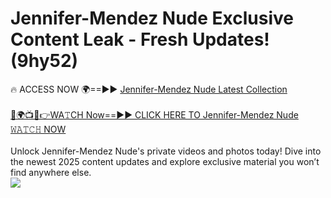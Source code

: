 # Jennifer-Mendez Nude Exclusive Content Leak - Fresh Updates! (9hy52)

🔥 ACCESS NOW 🌍==►► <a href="https://tinyurl.com/yc657z5k" rel="nofollow">Jennifer-Mendez Nude Latest Collection</a>
<br><br>
[🔴🌍📺📱👉WA𝚃CH Now==►► CLICK HERE TO Jennifer-Mendez Nude 𝚆𝙰𝚃𝙲𝙷 NOW](https://tinyurl.com/yc657z5k)
<br><br>
Unlock Jennifer-Mendez Nude's private videos and photos today! Dive into the newest 2025 content updates and explore exclusive material you won’t find anywhere else.
<br>
<a href="https://tinyurl.com/yc657z5k" rel="nofollow" data-target="animated-image.originalLink"><img src="https://camo.githubusercontent.com/8a4f000d20f83aca3bf7ec5f350d767afa0574a8a352519fd8cfa583a6f93a33/68747470733a2f2f692e696d6775722e636f6d2f644a486b345a712e676966" data-canonical-src="https://i.imgur.com/dJHk4Zq.gif" style="max-width: 100%; display: inline-block;" data-target="animated-image.originalImage"></a>
<br>

